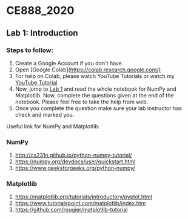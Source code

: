 # CE888_2020

## Lab 1: Introduction

### Steps to follow:

1. Create a Google Account if you don't have.
2. Open [Google Colab](https://colab.research.google.com/}
3. For help on Colab, please watch YouTube Tutorials or watch my [YouTube Tutorial](https://www.youtube.com/watch?v=Zwqy5ub_-00&list=PLIzq8uevSgtdhgCzajHUUESPifdw5ol1N)
4. Now, jump to [Lab 1](https://github.com/sagihaider/CE888_2020/tree/master/Lab_1) and read the whole notebook for NumPy and Matplotlib. Now, complete the questions given at the end of the notebook. Please feel free to take the help from web.
5. Once you complete the question make sure your lab instructor has check and marked you. 

Useful link for NumPy and Matplotlib:

### NumPy

1. http://cs231n.github.io/python-numpy-tutorial/ 
2. https://numpy.org/devdocs/user/quickstart.html
3. https://www.geeksforgeeks.org/python-numpy/

### Matplotlib

1. https://matplotlib.org/tutorials/introductory/pyplot.html
2. https://www.tutorialspoint.com/matplotlib/index.htm
3. https://github.com/rougier/matplotlib-tutorial 
